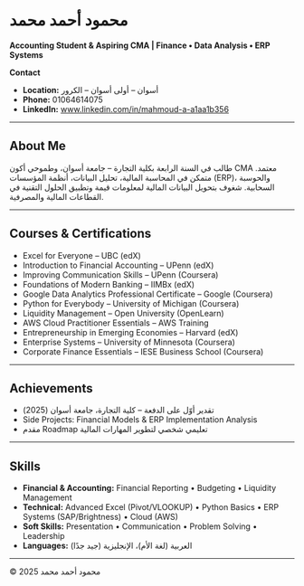 # محمود أحمد محمد

**Accounting Student & Aspiring CMA | Finance • Data Analysis • ERP Systems**

**Contact**
- **Location:** أسوان – أولى أسوان – الكرور  
- **Phone:** 01064614075  
- **LinkedIn:** www.linkedin.com/in/mahmoud-a-a1aa1b356  

---

## About Me
طالب في السنة الرابعة بكلية التجارة – جامعة أسوان، وطموحي أكون CMA معتمد. متمكن في المحاسبة المالية، تحليل البيانات، أنظمة المؤسسات (ERP)، والحوسبة السحابية. شغوف بتحويل البيانات المالية لمعلومات قيمة وتطبيق الحلول التقنية في القطاعات المالية والمصرفية.

---

## Courses & Certifications
- Excel for Everyone – UBC (edX)  
- Introduction to Financial Accounting – UPenn (edX)  
- Improving Communication Skills – UPenn (Coursera)  
- Foundations of Modern Banking – IIMBx (edX)  
- Google Data Analytics Professional Certificate – Google (Coursera)  
- Python for Everybody – University of Michigan (Coursera)  
- Liquidity Management – Open University (OpenLearn)  
- AWS Cloud Practitioner Essentials – AWS Training  
- Entrepreneurship in Emerging Economies – Harvard (edX)  
- Enterprise Systems – University of Minnesota (Coursera)  
- Corporate Finance Essentials – IESE Business School (Coursera)  

---

## Achievements
- تقدير أوّل على الدفعة – كلية التجارة، جامعة أسوان (2025)  
- Side Projects: Financial Models & ERP Implementation Analysis  
- مقدم Roadmap تعليمي شخصي لتطوير المهارات المالية

---

## Skills
- **Financial & Accounting:** Financial Reporting • Budgeting • Liquidity Management  
- **Technical:** Advanced Excel (Pivot/VLOOKUP) • Python Basics • ERP Systems (SAP/Brightness) • Cloud (AWS)  
- **Soft Skills:** Presentation • Communication • Problem Solving • Leadership  
- **Languages:** العربية (لغة الأم)، الإنجليزية (جيد جدًا)

---

© 2025 محمود أحمد محمد
